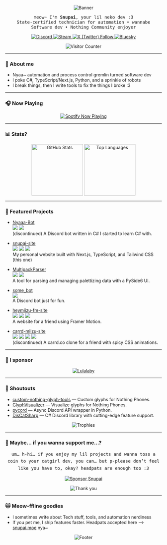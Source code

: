 <!--
  Theme: Catppuccin Mocha
  Palette refs:
  - Base: #1e1e2e
  - Surface0: #313244
  - Surface1: #45475a
  - Text: #cdd6f4
  - Mauve: #cba6f7
  - Pink: #f5c2e7
  - Blue: #89b4fa
  - Lavender: #b4befe
  - Teal: #94e2d5
  - Green: #a6e3a1
  - Yellow: #f9e2af
  - Red: #f38ba8
-->

<!-- Header banner -->
<p align="center">
  <img src="https://capsule-render.vercel.app/api?type=wave&color=0:1e1e2e,100:313244&height=200&section=header&text=%E2%98%86%20Snupai%20%E2%98%86&fontColor=cdd6f4&fontSize=60&animation=twinkling" alt="Banner" />
</p>

<p align="center">
  <samp>
    meow~ I'm <b>Snupai</b>, your lil neko dev :3<br/>
    State-certified technician for automation • wannabe Software dev • Nothing Community enjoyer
  </samp>
</p>

<p align="center">
  <a href="http://discord.com/users/239809113125552129">
    <img alt="Discord" src="https://img.shields.io/badge/%40snupai-313244?style=for-the-badge&logo=discord&logoColor=cba6f7&labelColor=1e1e2e&color=313244">
  </a>
  <a href="http://steamcommunity.com/id/Snupai">
    <img alt="Steam" src="https://img.shields.io/badge/Steam-313244?style=for-the-badge&logo=steam&logoColor=89b4fa&labelColor=1e1e2e&color=313244">
  </a>
  <a href="https://twitter.com/Snupai">
    <img alt="X (Twitter) Follow" src="https://img.shields.io/twitter/follow/Snupai?style=for-the-badge&logo=x&logoColor=cdd6f4&labelColor=1e1e2e&color=313244">
  </a>
  <a href="https://bsky.app/profile/snupai.moe">
    <img alt="Bluesky" src="https://img.shields.io/badge/Bluesky-313244?style=for-the-badge&logo=bluesky&logoColor=89dceb&labelColor=1e1e2e&color=313244">
  </a>
</p>

<p align="center">
  <img src="https://count.ayaya.beauty/get/@snupai?theme=rule34" alt="Visitor Counter" />
</p>

---

### 🐾 About me

- Nyaa~ automation and process control gremlin turned software dev
- I poke C#, TypeScript/Next.js, Python, and a sprinkle of robots
- I break things, then I write tools to fix the things I broke :3

---

### 🎧 Now Playing

<p align="center">
  <a href="https://spotify-github-profile.kittinanx.com/api/view?uid=835vzb5j2dgkkjp05whasx6kl&redirect=true">
    <img src="https://spotify-github-profile.kittinanx.com/api/view?uid=835vzb5j2dgkkjp05whasx6kl&cover_image=true&theme=novatorem&show_offline=false&background_color=121212&interchange=false&bar_color=89b4fa&bar_color_cover=true" alt="Spotify Now Playing"/>
  </a>
</p>

---

### 📊 Stats?

<p align="center">
  <img 
    src="https://github-readme-stats.vercel.app/api?username=Snupai&show_icons=true&hide_title=true&hide_border=true&count_private=true&theme=dracula&text_color=c6d0f5&bg_color=1e1e2e&title_color=b4befe&icon_color=94e2d5"
    alt="GitHub Stats"
    height="165"
  />
  <img
    src="https://github-readme-stats.quantumlytangled.vercel.app/api/top-langs/?username=Snupai&layout=compact&show_icons=true&hide_border=true&count_private=true&theme=dracula&title_color=b4befe&bg_color=1e1e2e&text_color=cdd6f4"
    alt="Top Languages"
    height="165"
  />
</p>

---

### 🧩 Featured Projects

<!-- Auto-curated from your list -->
<!-- Colors: labelColor=1e1e2e text=cdd6f4 color=313244 logoColor varies -->

- [Nyaaa-Bot](https://github.com/Snupai/Nyaaa-Bot)  
  <img src="https://img.shields.io/badge/C%23-313244?style=flat&logo=dotnet&logoColor=94e2d5&labelColor=1e1e2e&color=313244" />
  <img src="https://img.shields.io/badge/Status-Discontinued-f38ba8?style=flat&labelColor=1e1e2e&color=313244" />
  <br/>
  (discontinued) A Discord bot written in C# I started to learn C# with.

- [snupai-site](https://github.com/Snupai/snupai-site)  
  <img src="https://img.shields.io/badge/Next.js-313244?style=flat&logo=nextdotjs&logoColor=cdd6f4&labelColor=1e1e2e&color=313244" />
  <img src="https://img.shields.io/badge/TypeScript-313244?style=flat&logo=typescript&logoColor=89b4fa&labelColor=1e1e2e&color=313244" />
  <img src="https://img.shields.io/badge/Tailwind-313244?style=flat&logo=tailwindcss&logoColor=89dceb&labelColor=1e1e2e&color=313244" />
  <br/>
  My personal website built with Next.js, TypeScript, and Tailwind CSS (this one)

- [MultipackParser](https://github.com/Snupai/MultipackParser)  
  <img src="https://img.shields.io/badge/Python-313244?style=flat&logo=python&logoColor=f9e2af&labelColor=1e1e2e&color=313244" />
  <img src="https://img.shields.io/badge/PySide6-313244?style=flat&logo=qt&logoColor=a6e3a1&labelColor=1e1e2e&color=313244" />
  <br/>
  A tool for parsing and managing palettizing data with a PySide6 UI.

- [some_bot](https://github.com/Snupai/some_bot)  
  <img src="https://img.shields.io/badge/Python-313244?style=flat&logo=python&logoColor=f9e2af&labelColor=1e1e2e&color=313244" />
  <br/>
  A Discord bot just for fun.

- [heymiizu-fm-site](https://github.com/Snupai/heymiizu-fm-site)  
  <img src="https://img.shields.io/badge/Next.js-313244?style=flat&logo=nextdotjs&logoColor=cdd6f4&labelColor=1e1e2e&color=313244" />
  <img src="https://img.shields.io/badge/TypeScript-313244?style=flat&logo=typescript&logoColor=89b4fa&labelColor=1e1e2e&color=313244" />
  <img src="https://img.shields.io/badge/Tailwind-313244?style=flat&logo=tailwindcss&logoColor=89dceb&labelColor=1e1e2e&color=313244" />
  <br/>
  A website for a friend using Framer Motion.

- [carrd-miizu-site](https://github.com/Snupai/carrd-miizu-site)  
  <img src="https://img.shields.io/badge/Next.js-313244?style=flat&logo=nextdotjs&logoColor=cdd6f4&labelColor=1e1e2e&color=313244" />
  <img src="https://img.shields.io/badge/TypeScript-313244?style=flat&logo=typescript&logoColor=89b4fa&labelColor=1e1e2e&color=313244" />
  <img src="https://img.shields.io/badge/Tailwind-313244?style=flat&logo=tailwindcss&logoColor=89dceb&labelColor=1e1e2e&color=313244" />
  <img src="https://img.shields.io/badge/Status-Discontinued-f38ba8?style=flat&labelColor=1e1e2e&color=313244" />
  <br/>
  (discontinued) A carrd.co clone for a friend with spicy CSS animations.

---

### 🤝 I sponsor

<p align="center">
  <!-- Replace usernames below with the accounts you sponsor -->
  <a href="https://github.com/Lulalaby">
    <img
      src="https://images.weserv.nl/?url=github.com/Lulalaby.png&w=72&h=72&fit=cover&mask=circle"
      alt="Lulalaby"
      title="Lulalaby"
    />
  </a>
</p>

---

### 💖 Shoutouts

- [custom-nothing-glyph-tools](https://github.com/SebiAi/custom-nothing-glyph-tools) — Custom glyphs for Nothing Phones.  
- [GlyphVisualizer](https://github.com/SebiAi/GlyphVisualizer) — Visualize glyphs for Nothing Phones.  
- [pycord](https://github.com/Pycord-Development/pycord) — Async Discord API wrapper in Python.  
- [DisCatSharp](https://github.com/Aiko-IT-Systems/DisCatSharp) — C# Discord library with cutting-edge feature support.

<p align="center">
  <img src="https://github-profile-trophy.vercel.app/?username=Snupai&theme=onestar&no-frame=true&margin-w=10&margin-h=10&column=6&title=Stars,Followers,Commits,Issues,PullRequest,Repositories" alt="Trophies" />
</p>


---
	
### 🫶 Maybe… if you wanna support me…?
	
<div align="center">
  <div
    style="
      max-width: 520px;
      margin: 0 auto;
      line-height: 1.6;
    "
  >
    <samp>
      um… h-hi… if you enjoy my lil projects and wanna toss a coin to your
      catgirl dev, you can… but p-please don’t feel like you have to, okay?
      headpats are enough too :3
    </samp>
  </div>
</div>

<p align="center">
  <a href="https://github.com/sponsors/Snupai">
    <img
      alt="Sponsor Snupai"
      src="https://img.shields.io/badge/Sponsor-%F0%9F%92%96-313244?style=for-the-badge&labelColor=1e1e2e&logo=githubsponsors&logoColor=f5c2e7&color=313244"
    />
  </a>
</p>

<p align="center">
  <img
    alt="Thank you"
    src="https://img.shields.io/badge/thank%20you-nyan~-313244?style=flat&labelColor=1e1e2e&logo=sparkles&logoColor=b4befe&color=313244"
  />
</p>

---

### 🐱 Meow-ffline goodies

- I sometimes write about Tech stuff, tools, and automation nerdiness
- If you pet me, I ship features faster. Headpats accepted here ⟶ <a href="https://snupai.moe">snupai.moe</a> nya~

<p align="center">
  <img src="https://capsule-render.vercel.app/api?type=wave&color=0:313244,100:1e1e2e&height=120&section=footer&text=Thanks%20for%20visiting%20%F0%9F%90%B6&fontColor=cdd6f4&fontSize=24" alt="Footer" />
</p>
